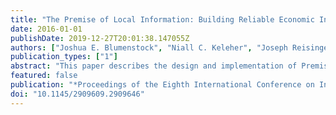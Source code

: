 ```yaml
---
title: "The Premise of Local Information: Building Reliable Economic Indicators from a Decentralized Network of Contributors"
date: 2016-01-01
publishDate: 2019-12-27T20:01:38.147055Z
authors: ["Joshua E. Blumenstock", "Niall C. Keleher", "Joseph Reisinger"]
publication_types: ["1"]
abstract: "This paper describes the design and implementation of Premise, a mobile-phone based platform for gathering reliable, quantitative data through on-the-ground networks of local contributors. Founded in 2012 and currently operating in 34 countries, Premise provides small incentives to ordinary citizens to collect high-quality data, and develops statistical algorithms to aggregate millions of individual contributions into reliable economic indicators. Our focus is on the deployment and scale-up of Premise s operations in Nigeria and Liberia, two contexts that highlight the diverse challenges involved in launching a crowd-based data collection platform, ranging from the recruitment and retention of motivated contributors, to the automatic detection of statistically aberrant data. The goals of this paper are thus twofold: first, to provide transparency into the operations of a new platform of growing prominence in the development community; and second, to highlight key lessons learned that can inform future design and deployment of novel methods for data collection and synthesis in developing economies."
featured: false
publication: "*Proceedings of the Eighth International Conference on Information and Communication Technologies and Development*"
doi: "10.1145/2909609.2909646"
---
```


